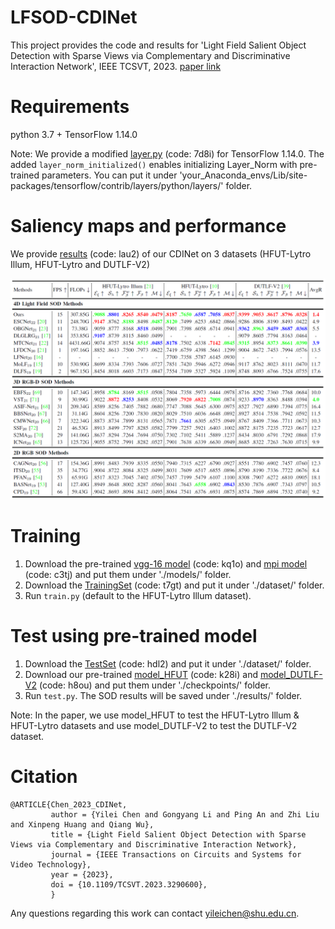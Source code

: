# LFSOD-CDINet
This project provides the code and results for 'Light Field Salient Object Detection with Sparse Views via Complementary and Discriminative Interaction Network', IEEE TCSVT, 2023. [paper link](https://ieeexplore.ieee.org/document/10168184)

# Requirements
python 3.7 + TensorFlow 1.14.0

Note: We provide a modified [layer.py](https://pan.baidu.com/s/18d5XrK3LlIGjbWWsCFLVog) (code: 7d8i) for TensorFlow 1.14.0. The added `layer_norm_initialized()` enables initializing Layer_Norm with pre-trained parameters.
You can put it under 'your_Anaconda_envs/Lib/site-packages/tensorflow/contrib/layers/python/layers/' folder.

# Saliency maps and performance

We provide [results](https://pan.baidu.com/s/1OSDsj9FCLZHMiTSGCPQ1Ww) (code: lau2) of our CDINet on 3 datasets (HFUT-Lytro Illum, HFUT-Lytro and DUTLF-V2)
<div align=center>
  <img src="https://github.com/GilbertRC/LFSOD-CDINet/blob/main/Images/CDINet.png">
</div>

# Training
1. Download the pre-trained [vgg-16 model](https://pan.baidu.com/s/1ZJKXk2zR-Mv8Aq5YYifm0g) (code: kq1o) and [mpi model](https://pan.baidu.com/s/1eGziqgmrC9VGQpHasEW4IA) (code: c3tj) and put them under './models/' folder.
2. Download the [TrainingSet](https://pan.baidu.com/s/1HNWVOFEkIOPUz3u2s3AhCQ) (code: t7gt) and put it under './dataset/' folder.
3. Run `train.py` (default to the HFUT-Lytro Illum dataset).

# Test using pre-trained model
1. Download the [TestSet](https://pan.baidu.com/s/17FNkxtXYBTtLJI8s5xy_gw) (code: hdl2) and put it under './dataset/' folder.
2. Download our pre-trained [model_HFUT](https://pan.baidu.com/s/11lqmaCoatJ4K-GquW1izyA) (code: k28i) and [model_DUTLF-V2](https://pan.baidu.com/s/1TKeAhc1GYHTGGc7bdwPL8w) (code: h8ou) and put them under './checkpoints/' folder. 
3. Run `test.py`. The SOD results will be saved under './results/' folder.

Note: In the paper, we use model_HFUT to test the HFUT-Lytro Illum & HFUT-Lytro datasets and use model_DUTLF-V2 to test the DUTLF-V2 dataset.

# Citation
```
@ARTICLE{Chen_2023_CDINet,
         author = {Yilei Chen and Gongyang Li and Ping An and Zhi Liu and Xinpeng Huang and Qiang Wu},
         title = {Light Field Salient Object Detection with Sparse Views via Complementary and Discriminative Interaction Network},
         journal = {IEEE Transactions on Circuits and Systems for Video Technology},
         year = {2023},
         doi = {10.1109/TCSVT.2023.3290600},
         }            
```

Any questions regarding this work can contact yileichen@shu.edu.cn.
